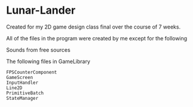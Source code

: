 # Lunar-Lander
Created for my 2D game design class final over the course of 7 weeks.

All of the files in the program were created by me except for the following

  Sounds from free sources
  
  The following files in GameLibrary
  
    FPSCounterComponent
    GameScreen
    InputHandler
    Line2D
    PrimitiveBatch
    StateManager
